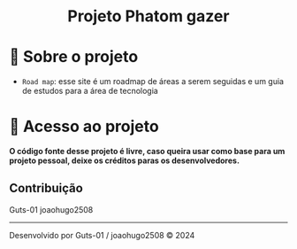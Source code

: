 <h1 align="center">Projeto Phatom gazer</h1>

# :hammer: Sobre o projeto

- `Road map`: esse site é um roadmap de áreas a serem seguidas e um guia de estudos para a área de tecnologia

# 📁 Acesso ao projeto

**O código fonte desse projeto é livre, caso queira usar como base para um projeto pessoal, deixe os créditos paras os desenvolvedores.**

## Contribuição

 Guts-01
 joaohugo2508

---

Desenvolvido por Guts-01 / joaohugo2508 &copy; 2024
